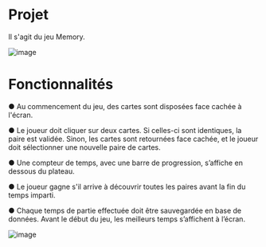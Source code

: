 # Projet
Il s'agit du jeu Memory.

![image](https://user-images.githubusercontent.com/12949266/163209337-9b30bea8-24a0-48ff-a05a-8abb35795426.png)

# Fonctionnalités

● Au commencement du jeu, des cartes sont disposées face cachée à l'écran.

● Le joueur doit cliquer sur deux cartes. Si celles-ci sont identiques, la paire est
validée. Sinon, les cartes sont retournées face cachée, et le joueur doit sélectionner
une nouvelle paire de cartes.

● Une compteur de temps, avec une barre de progression, s’affiche en dessous du
plateau.

● Le joueur gagne s'il arrive à découvrir toutes les paires avant la fin du temps imparti.

● Chaque temps de partie effectuée doit être sauvegardée en base de données.
Avant le début du jeu, les meilleurs temps s’affichent à l’écran.

![image](https://user-images.githubusercontent.com/12949266/163209616-14837ac2-81f0-45e4-a582-8205cc90d68c.png)

